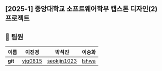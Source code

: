 ## [2025-1] 중앙대학교 소프트웨어학부 캡스톤 디자인(2) 프로젝트


## 👀 팀원

| 이름    | 이진경                                        | 박석진                            | 이승화                          |
| ------- | --------------------------------------------- | --------------------------------- | ------------------------------- |
| **git** | [yjg0815](https://github.com/yjg0815) | [seokjin1023](https://github.com/seokjin1023) | [lshwa](https://github.com/lshwa)   |
